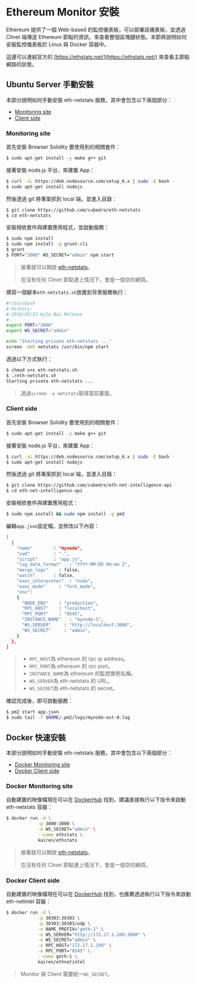 # Ethereum Monitor 安裝

Ethereum 提供了一個 Web-based 的監控儀表板，可以部署該儀表板，並透過 Clinet 端傳送 Ethereum 節點的資訊，來查看整個區塊鏈狀態。本節將說明如何安裝監控儀表板於 Linux 與 Docker 容器中。

這邊可以連結官方的 [https://ethstats.net/](https://ethstats.net/) 來查看主節點網路的狀態。

## Ubuntu Server 手動安裝

本部分說明如何手動安裝 eth-netstats 服務，其中會包含以下兩個部分：

* [Monitoring site](monitoring-install.md#monitoring-site)
* [Client side](monitoring-install.md#client-side)

### Monitoring site

首先安裝 Browser Solidity 要使用到的相關套件：

```bash
$ sudo apt-get install -y make g++ git
```

接著安裝 node.js 平台，來建置 App：

```bash
$ curl -sL https://deb.nodesource.com/setup_6.x | sudo -E bash -
$ sudo apt-get install nodejs
```

然後透過 git 將專案抓到 local 端，並進入目錄：

```bash
$ git clone https://github.com/cubedro/eth-netstats
$ cd eth-netstats
```

安裝相依套件與建置應用程式，並啟動服務：

```bash
$ sudo npm install
$ sudo npm install -g grunt-cli
$ grunt
$ PORT="3000" WS_SECRET="admin" npm start
```

> 接著就可以開啟 [eth-netstats](http://localhost:3000)。
>
> 在沒有任何 Clinet 節點連上情況下，會是一個空的網頁。

撰寫一個腳本`eth-netstats.sh`放置到背景服務執行：

```bash
#!/bin/bash
# History:
# 2016/05/22 Kyle Bai Release
#
export PORT="3000"
export WS_SECRET="admin"

echo "Starting private eth-netstats ..."
screen -dmS netstats /usr/bin/npm start
```

透過以下方式執行：

```bash
$ chmod u+x eth-netstats.sh
$ ./eth-netstats.sh
Starting private eth-netstats ...
```

> 透過`screen -x netstats`取得當前畫面。

### Client side

首先安裝 Browser Solidity 要使用到的相關套件：

```bash
$ sudo apt-get install -y make g++ git
```

接著安裝 node.js 平台，來建置 App：

```bash
$ curl -sL https://deb.nodesource.com/setup_6.x | sudo -E bash -
$ sudo apt-get install nodejs
```

然後透過 git 將專案抓到 local 端，並進入目錄：

```bash
$ git clone https://github.com/cubedro/eth-net-intelligence-api
$ cd eth-net-intelligence-api
```

安裝相依套件與建置應用程式：

```bash
$ sudo npm install && sudo npm install -g pm2
```

編輯`app.json`設定檔，並修改以下內容：

```bash
[
  {
    "name"        : "mynode",
    "cwd"         : ".",
    "script"      : "app.js",
    "log_date_format"   : "YYYY-MM-DD HH:mm Z",
    "merge_logs"    : false,
    "watch"       : false,
    "exec_interpreter"  : "node",
    "exec_mode"     : "fork_mode",
    "env":
    {
      "NODE_ENV"    : "production",
      "RPC_HOST"    : "localhost",
      "RPC_PORT"    : "8545",
      "INSTANCE_NAME"   : "mynode-1",
      "WS_SERVER"     : "http://localhost:3000",
      "WS_SECRET"     : "admin",
    }
  },
]
```

> * `RPC_HOST`為 ethereum 的 rpc ip address。
> * `RPC_PORT`為 ethereum 的 rpc port。
> * `INSTANCE_NAME`為 ethereum 的監控實例名稱。
> * `WS_SERVER`為 eth-netstats 的 URL。
> * `WS_SECRET`為 eth-netstats 的 secret。

確認完成後，即可啟動服務：

```bash
$ pm2 start app.json
$ sudo tail -f $HOME/.pm2/logs/mynode-out-0.log
```

## Docker 快速安裝

本部分說明如何手動安裝 eth-netstats 服務，其中會包含以下兩個部分：

* [Docker Monitoring site](monitoring-install.md#docker-monitoring-site)
* [Docker Client side](monitoring-install.md#docker-client-side)

### Docker Monitoring site

自動建置的映像檔現在可以在 [DockerHub](https://hub.docker.com/r/kairen/ethstats/) 找到，建議直接執行以下指令來啟動 eth-netstats 容器：

```bash
$ docker run -d \
            -p 3000:3000 \
            -e WS_SECRET="admin" \
            --name ethstats \
            kairen/ethstats
```

> 接著就可以開啟 [eth-netstats](http://localhost:3000)。
>
> 在沒有任何 Clinet 節點連上情況下，會是一個空的網頁。

### Docker Client side

自動建置的映像檔現在可以在 [DockerHub](https://hub.docker.com/r/kairen/ethnetintel/) 找到，也推薦透過執行以下指令來啟動 eth-netintel 容器：

```bash
$ docker run -d \
            -p 30303:30303 \
            -p 30303:30303/udp \
            -e NAME_PREFIX="geth-1" \
            -e WS_SERVER="http://172.17.1.200:3000" \
            -e WS_SECRET="admin" \
            -e RPC_HOST="172.17.1.199" \
            -e RPC_PORT="8545" \
            --name geth-1 \
            kairen/ethnetintel
```

> Monitor 與 Client 需要統一`WS_SECRET`。

